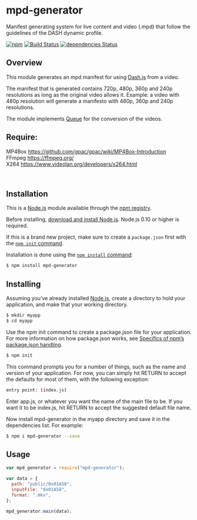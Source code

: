 # mpd-generator

Manifest generating system for live content and video (.mpd) that follow the guidelines of the DASH dynamic profile.

[![npm](http://img.shields.io/npm/v/mpd-generator.svg?style=flat-square)](https://www.npmjs.com/package/mpd-generator)
[![Build Status](https://travis-ci.org/krlosvilla101994/mpd-generator.svg?branch=main)](https://travis-ci.org/krlosvilla101994/mpd-generator)
[![dependencies Status](https://david-dm.org/krlosvilla101994/mpd-generator/status.svg)](https://david-dm.org/krlosvilla101994/mpd-generator)

## Overview

This module generates an mpd manifest for using [Dash.js](https://github.com/Dash-Industry-Forum/dash.js/wiki) from a video.

The manifest that is generated contains 720p, 480p, 360p and 240p resolutions as long as the original video allows it. Example: a video with 480p resolution will generate a manifesto with 480p, 360p and 240p resolutions.

The module implements [Queue](https://www.npmjs.com/package/queue) for the conversion of the videos.

## Require:

MP4Box https://github.com/gpac/gpac/wiki/MP4Box-Introduction<br>
FFmpeg https://ffmpeg.org/ <br>
X264 https://www.videolan.org/developers/x264.html<br>

<br>

## Installation

This is a [Node.js](https://nodejs.org/en/) module available through the
[npm registry](https://www.npmjs.com/).

Before installing, [download and install Node.js](https://nodejs.org/en/download/).
Node.js 0.10 or higher is required.

If this is a brand new project, make sure to create a `package.json` first with
the [`npm init` command](https://docs.npmjs.com/creating-a-package-json-file).

Installation is done using the
[`npm install` command](https://docs.npmjs.com/getting-started/installing-npm-packages-locally):

```bash
$ npm install mpd-generator
```

## Installing

Assuming you’ve already installed [Node.js](https://nodejs.org/en/), create a directory to hold your application, and make that your working directory.

```bash
$ mkdir myapp
$ cd myapp
```

Use the npm init command to create a package.json file for your application. For more information on how package.json works, see [Specifics of npm’s package.json handling](https://docs.npmjs.com/files/package.json).

```bash
$ npm init
```

This command prompts you for a number of things, such as the name and version of your application. For now, you can simply hit RETURN to accept the defaults for most of them, with the following exception:

```bash
entry point: (index.js)
```

Enter app.js, or whatever you want the name of the main file to be. If you want it to be index.js, hit RETURN to accept the suggested default file name.

Now install mpd-generator in the myapp directory and save it in the dependencies list. For example:

```bash
$ npm i mpd-generator --save
```

## Usage

```javascript
var mpd_generator = require("mpd-generator");

var data = {
  path: "public/0x01A58",
  inputFile: "0x01A58",
  format: ".mkv",
};

mpd_generator.main(data);
```
